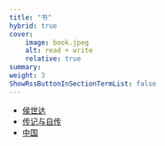 ```yaml
---
title: "书"
hybrid: true
cover:
    image: book.jpeg 
    alt: read + write
    relative: true
summary: 
weight: 3
ShowRssButtonInSectionTermList: false
---
```

- [侯世达](dh)
- [传记与自传](biography)
- [中国](china)